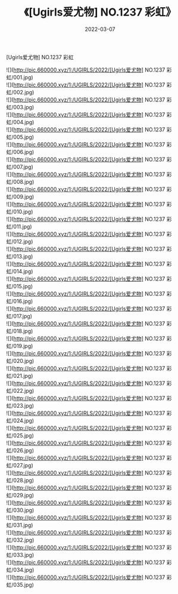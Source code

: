 ﻿---
layout: post
title:  《[Ugirls爱尤物] NO.1237 彩虹》
date:   2022-03-07
img: http://pic.660000.xyz/1:/UGIRLS/2022/[Ugirls爱尤物] NO.1237 彩虹/000.jpg
categories: [美女, 清纯, 唯美]
---

[Ugirls爱尤物] NO.1237 彩虹

 ![](http://pic.660000.xyz/1:/UGIRLS/2022/[Ugirls爱尤物] NO.1237 彩虹/001.jpg) <br>![](http://pic.660000.xyz/1:/UGIRLS/2022/[Ugirls爱尤物] NO.1237 彩虹/002.jpg) <br>![](http://pic.660000.xyz/1:/UGIRLS/2022/[Ugirls爱尤物] NO.1237 彩虹/003.jpg) <br>![](http://pic.660000.xyz/1:/UGIRLS/2022/[Ugirls爱尤物] NO.1237 彩虹/004.jpg) <br>![](http://pic.660000.xyz/1:/UGIRLS/2022/[Ugirls爱尤物] NO.1237 彩虹/005.jpg) <br>![](http://pic.660000.xyz/1:/UGIRLS/2022/[Ugirls爱尤物] NO.1237 彩虹/006.jpg) <br>![](http://pic.660000.xyz/1:/UGIRLS/2022/[Ugirls爱尤物] NO.1237 彩虹/007.jpg) <br>![](http://pic.660000.xyz/1:/UGIRLS/2022/[Ugirls爱尤物] NO.1237 彩虹/008.jpg) <br>![](http://pic.660000.xyz/1:/UGIRLS/2022/[Ugirls爱尤物] NO.1237 彩虹/009.jpg) <br>![](http://pic.660000.xyz/1:/UGIRLS/2022/[Ugirls爱尤物] NO.1237 彩虹/010.jpg) <br>![](http://pic.660000.xyz/1:/UGIRLS/2022/[Ugirls爱尤物] NO.1237 彩虹/011.jpg) <br>![](http://pic.660000.xyz/1:/UGIRLS/2022/[Ugirls爱尤物] NO.1237 彩虹/012.jpg) <br>![](http://pic.660000.xyz/1:/UGIRLS/2022/[Ugirls爱尤物] NO.1237 彩虹/013.jpg) <br>![](http://pic.660000.xyz/1:/UGIRLS/2022/[Ugirls爱尤物] NO.1237 彩虹/014.jpg) <br>![](http://pic.660000.xyz/1:/UGIRLS/2022/[Ugirls爱尤物] NO.1237 彩虹/015.jpg) <br>![](http://pic.660000.xyz/1:/UGIRLS/2022/[Ugirls爱尤物] NO.1237 彩虹/016.jpg) <br>![](http://pic.660000.xyz/1:/UGIRLS/2022/[Ugirls爱尤物] NO.1237 彩虹/017.jpg) <br>![](http://pic.660000.xyz/1:/UGIRLS/2022/[Ugirls爱尤物] NO.1237 彩虹/018.jpg) <br>![](http://pic.660000.xyz/1:/UGIRLS/2022/[Ugirls爱尤物] NO.1237 彩虹/019.jpg) <br>![](http://pic.660000.xyz/1:/UGIRLS/2022/[Ugirls爱尤物] NO.1237 彩虹/020.jpg) <br>![](http://pic.660000.xyz/1:/UGIRLS/2022/[Ugirls爱尤物] NO.1237 彩虹/021.jpg) <br>![](http://pic.660000.xyz/1:/UGIRLS/2022/[Ugirls爱尤物] NO.1237 彩虹/022.jpg) <br>![](http://pic.660000.xyz/1:/UGIRLS/2022/[Ugirls爱尤物] NO.1237 彩虹/023.jpg) <br>![](http://pic.660000.xyz/1:/UGIRLS/2022/[Ugirls爱尤物] NO.1237 彩虹/024.jpg) <br>![](http://pic.660000.xyz/1:/UGIRLS/2022/[Ugirls爱尤物] NO.1237 彩虹/025.jpg) <br>![](http://pic.660000.xyz/1:/UGIRLS/2022/[Ugirls爱尤物] NO.1237 彩虹/026.jpg) <br>![](http://pic.660000.xyz/1:/UGIRLS/2022/[Ugirls爱尤物] NO.1237 彩虹/027.jpg) <br>![](http://pic.660000.xyz/1:/UGIRLS/2022/[Ugirls爱尤物] NO.1237 彩虹/028.jpg) <br>![](http://pic.660000.xyz/1:/UGIRLS/2022/[Ugirls爱尤物] NO.1237 彩虹/029.jpg) <br>![](http://pic.660000.xyz/1:/UGIRLS/2022/[Ugirls爱尤物] NO.1237 彩虹/030.jpg) <br>![](http://pic.660000.xyz/1:/UGIRLS/2022/[Ugirls爱尤物] NO.1237 彩虹/031.jpg) <br>![](http://pic.660000.xyz/1:/UGIRLS/2022/[Ugirls爱尤物] NO.1237 彩虹/032.jpg) <br>![](http://pic.660000.xyz/1:/UGIRLS/2022/[Ugirls爱尤物] NO.1237 彩虹/033.jpg) <br>![](http://pic.660000.xyz/1:/UGIRLS/2022/[Ugirls爱尤物] NO.1237 彩虹/034.jpg) <br>![](http://pic.660000.xyz/1:/UGIRLS/2022/[Ugirls爱尤物] NO.1237 彩虹/035.jpg) <br>